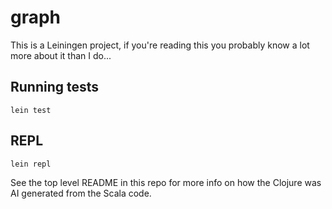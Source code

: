 # graph

This is a Leiningen project, if you're reading this you probably know a lot more about it than I do...

## Running tests
```
lein test
```

## REPL
```
lein repl
```

See the top level README in this repo for more info on how the Clojure was AI generated from the Scala code.
